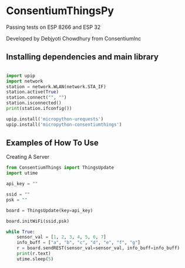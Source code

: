 # ConsentiumThingsPy

Passing tests on ESP 8266 and ESP 32

Developed by Debjyoti Chowdhury from ConsentiumInc


## Installing dependencies and main library

```python

import upip
import network
station = network.WLAN(network.STA_IF)
station.active(True)
station.connect("", "")
station.isconnected()
print(station.ifconfig())

upip.install('micropython-urequests')
upip.install('micropython-consentiumthings')

```

## Examples of How To Use 

Creating A Server

```python
from ConsentiumThings import ThingsUpdate
import utime

api_key = ""

ssid = ""
psk = ""

board = ThingsUpdate(key=api_key)

board.initWiFi(ssid,psk)

while True:
    sensor_val = [1, 2, 3, 4, 5, 6, 7]
    info_buff = ["a", "b", "c", "d", "e", "f", "g"]
    r = board.sendREST(sensor_val=sensor_val, info_buff=info_buff)
    print(r.text)
    utime.sleep(5)
```
